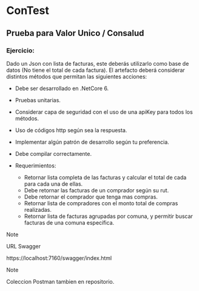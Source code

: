 # ConTest
## Prueba para Valor Unico / Consalud

### Ejercicio:

Dado un Json con lista de facturas, este deberás utilizarlo como base de datos (No tiene el total de cada factura). El artefacto deberá considerar distintos métodos que permitan las siguientes acciones:

- Debe ser desarrollado en .NetCore 6.
- Pruebas unitarias.
- Considerar capa de seguridad con el uso de una apiKey para todos los métodos.
- Uso de códigos http según sea la respuesta.
- Implementar algún patrón de desarrollo según tu preferencia.
- Debe compilar correctamente.

- Requerimientos:
  - Retornar lista completa de las facturas y calcular el total de cada para cada una de ellas.
  - Debe retornar las facturas de un comprador según su rut.
  - Debe retornar el comprador que tenga mas compras.
  - Retornar lista de compradores con el monto total de compras realizadas. 
  - Retornar lista de facturas agrupadas por comuna, y permitir buscar facturas de una comuna específica.

> [!NOTE]
> URL Swagger

https://localhost:7160/swagger/index.html

> [!NOTE]
> Coleccion Postman tambien en repositorio.
